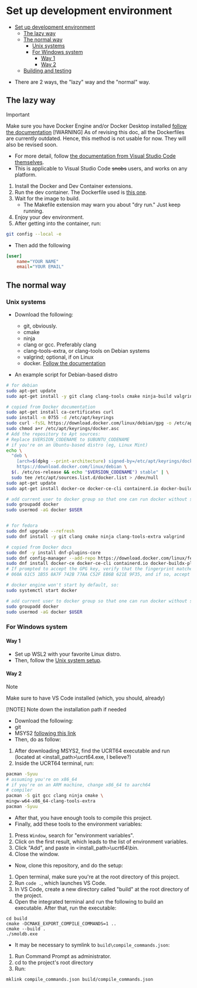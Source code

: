 # Set up development environment

<!--toc:start-->
- [Set up development environment](#set-up-development-environment)
  - [The lazy way](#the-lazy-way)
  - [The normal way](#the-normal-way)
    - [Unix systems](#unix-systems)
    - [For Windows system](#for-windows-system)
      - [Way 1](#way-1)
      - [Way 2](#way-2)
  - [Building and testing](#building-and-testing)
<!--toc:end-->

- There are 2 ways, the "lazy" way and the "normal" way.

## The lazy way

> [!IMPORTANT]
> Make sure you have Docker Engine and/or Docker Desktop installed
> [follow the documentation](https://docs.docker.com/engine/install/)
> [!WARNING]
> As of revising this doc, all the Dockerfiles are currently outdated.
> Hence, this method is not usable for now.
> They will also be revised soon.
>

- For more detail, follow [the documentation from Visual Studio Code themselves](https://code.visualstudio.com/docs/devcontainers/containers).
- This is applicable to Visual Studio Code ~~snobs~~ users, and works on any platform.

1. Install the Docker and Dev Container extensions.
2. Run the dev container. The Dockerfile used is [this one](../.devcontainer/dev.container.Dockerfile).
3. Wait for the image to build.
    - The Makefile extension may warn you about "dry run." Just keep running.
4. Enjoy your dev environment.
5. After getting into the container, run:
```bash
git config --local -e
```
- Then add the following
```ini
[user]
    name="YOUR NAME"
    email="YOUR EMAIL"
```

## The normal way

### Unix systems

- Download the following:
  - git, obviously.
  - cmake
  - ninja
  - clang or gcc. Preferably clang
  - clang-tools-extra, or clang-tools on Debian systems
  - valgrind; optional, if on Linux
  - docker. [Follow the documentation](https://docs.docker.com/engine/install/)

- An example script for Debian-based distro

```bash
# for debian
sudo apt-get update
sudo apt-get install -y git clang clang-tools cmake ninja-build valgrind

# copied from Docker documentation
sudo apt-get install ca-certificates curl
sudo install -m 0755 -d /etc/apt/keyrings
sudo curl -fsSL https://download.docker.com/linux/debian/gpg -o /etc/apt/keyrings/docker.asc
sudo chmod a+r /etc/apt/keyrings/docker.asc
# Add the repository to Apt sources:
# Replace $VERSION_CODENAME to $UBUNTU_CODENAME 
# if you're on an Ubuntu-based distro (eg, Linux Mint)
echo \
  "deb \
    [arch=$(dpkg --print-architecture) signed-by=/etc/apt/keyrings/docker.asc] \
    https://download.docker.com/linux/debian \
  $(. /etc/os-release && echo "$VERSION_CODENAME") stable" | \
  sudo tee /etc/apt/sources.list.d/docker.list > /dev/null
sudo apt-get update
sudo apt-get install docker-ce docker-ce-cli containerd.io docker-buildx-plugin docker-compose-plugin

# add current user to docker group so that one can run docker without sudo
sudo groupadd docker
sudo usermod -aG docker $USER


# for fedora
sudo dnf upgrade --refresh
sudo dnf install -y git clang cmake ninja clang-tools-extra valgrind

# copied from Docker docs
sudo dnf -y install dnf-plugins-core
sudo dnf config-manager --add-repo https://download.docker.com/linux/fedora/docker-ce.repo
sudo dnf install docker-ce docker-ce-cli containerd.io docker-buildx-plugin docker-compose-plugin
# If prompted to accept the GPG key, verify that the fingerprint matches 
# 060A 61C5 1B55 8A7F 742B 77AA C52F EB6B 621E 9F35, and if so, accept it.

# docker engine won't start by default, so:
sudo systemctl start docker

# add current user to docker group so that one can run docker without sudo
sudo groupadd docker
sudo usermod -aG docker $USER
```

### For Windows system

#### Way 1

- Set up WSL2 with your favorite Linux distro.
- Then, follow the [Unix system setup](#unix-systems).

#### Way 2

> [!NOTE]
> Make sure to have VS Code installed (which, you should, already)
>
> [!NOTE]
> Note down the installation path if needed
>

- Download the following:
- git
- MSYS2 [following this link](https://www.mingw-w64.org/downloads/#msys2)
- Then, do as follow:

1. After downloading MSYS2, find the UCRT64 executable and run
(located at <install_path>\ucrt64.exe, I believe?)
2. Inside the UCRT64 terminal, run:

  ```bash
  pacman -Syuu
  # assuming you're on x86_64
  # if you're on an ARM machine, change x86_64 to aarch64
  # compiler
  pacman -S git gcc clang ninja cmake \
  mingw-w64-x86_64-clang-tools-extra
  pacman -Syuu
  ```

- After that, you have enough tools to compile this project.
- Finally, add these tools to the environment variables:

1. Press `Window`, search for "environment variables".
2. Click on the first result, which leads to the list of environment variables.
3. Click "Add", and paste in <install_path>\ucrt64\bin.
4. Close the window.

- Now, clone this repository, and do the setup:

1. Open terminal, make sure you're at the root directory of this project.
2. Run `code .`, which launches VS Code.
3. In VS Code, create a new directory called "build"
at the root directory of the project.
4. Open the integrated terminal and run the following to build an executable.
After that, run the executable:

```pwsh
cd build
cmake -DCMAKE_EXPORT_COMPILE_COMMANDS=1 ..
cmake --build .
./smoldb.exe
```

- It may be necessary to symlink to `build\compile_commands.json`:

1. Run Command Prompt as administrator.
2. cd to the project's root directory
3. Run:

```bash
mklink compile_commands.json build/compile_commands.json
```